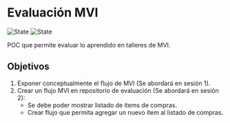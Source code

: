 # Evaluación MVI

![State](https://img.shields.io/badge/Kotlin-v1.5.31-blueviolet)
![State](https://img.shields.io/badge/Gradle-v7.3.3-blue)

POC que permite evaluar lo aprendido en talleres de MVI.

## Objetivos

1. Exponer conceptualmente el flujo de MVI (Se abordará en sesión 1). 
2. Crear un flujo MVI en repositorio de evaluación (Se abordará en sesión 2):
    - Se debe poder mostrar listado de ítems de compras.
    - Crear flujo que permita agregar un nuevo ítem al listado de compras.
